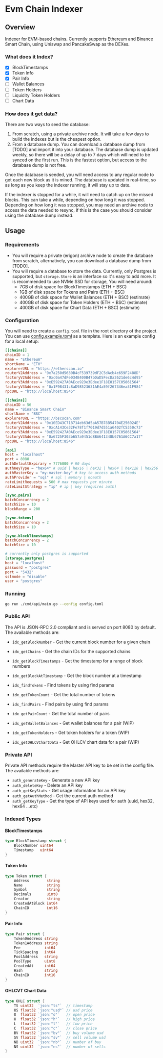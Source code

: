 # Evm Chain Indexer

## Overview

Indexer for EVM-based chains.
Currently supports Ethereum and Binance Smart Chain, using Uniswap and PancakeSwap as the DEXes.

### What does it Index?

- [x] BlockTimestamps
- [x] Token Info
- [x] Pair Info
- [ ] Wallet Balances
- [ ] Token Holders
- [ ] Liquidity Token Holders
- [ ] Chart Data

### How does it get data?

There are two ways to seed the database:

1. From scratch, using a private archive node. It will take a few days to build the indexes but is the cheapest option.
2. From a database dump. You can download a database dump from [TODO] and import it into your database. The database dump is updated weekly, so there will be a delay of up to 7 days which will need to be synced on the first run. This is the fastest option, but access to the database dump is not free.

Once the database is seeded, you will need access to any regular node to get each new block as it is mined. The database is updated in real-time, so as long as you keep the indexer running, it will stay up to date.

If the indexer is stopped for a while, it will need to catch up on the missed blocks. This can take a while, depending on how long it was stopped. Depending on how long it was stopped, you may need an archive node to access the data needed to resync, if this is the case you should consider using the database dump instead.

## Usage

### Requirements

- You will require a private (erigon) archive node to create the database from scratch, alternatively, you can download a database dump from [TODO].
- You will require a database to store the data. Currently, only Postgres is supported, but `storage.Store` is an interface so it's easy to add more.
  It is recommended to use NVMe SSD for storage, You will need around:
  - 7GB of disk space for BlockTimestamps (ETH + BSC)
  - 1GB of disk space for Tokens and Pairs (ETH + BSC)
  - 400GB of disk space for Wallet Balances (ETH + BSC) (estimate)
  - 400GB of disk space for Token Holders (ETH + BSC) (estimate)
  - 400GB of disk space for Chart Data (ETH + BSC) (estimate)

### Configuration

You will need to create a `config.toml` file in the root directory of the project. You can use [config.example.toml](config.example.toml) as a template.
Here is an example config for a local setup:

```toml
[[chains]]
chainID = 1
name = "Ethereum"
shortName = "ETH"
explorerURL = "https://etherscan.io"
routerV2Address = "0x7a250d5630B4cF539739dF2C5dAcb4c659F2488D"
factoryV2Address = "0xc0a47dFe034B400B47bDaD5FecDa2621de6c4d95"
routerV3Address = "0xE592427A0AEce92De3Edee1F18E0157C05861564"
factoryV3Address = "0x1F98431c8aD98523631AE4a59f267346ea31F984"
rpcURL = "http://localhost:8545"

[[chains]]
chainID = 56
name = "Binance Smart Chain"
shortName = "BSC"
explorerURL = "https://bscscan.com"
routerV2Address = "0x10ED43C718714eb63d5aA57B78B54704E256024E"
factoryV2Address = "0xcA143Ce32Fe78f1f7019d7d551a6402fC5350c73"
routerV3Address = "0xE592427A0AEce92De3Edee1F18E0157C05861564"
factoryV3Address = "0x6725F303b657a9451d8BA641348b6761A6CC7a17"
rpcURL = "http://localhost:8546"

[api]
host = "localhost"
port = 8080
authDefaultExpirary = 7776000 # 90 days
authKeyType = "hex64" # uuid | hex16 | hex32 | hex64 | hex128 | hex256 | jwt
authMasterKey = "my-master-key" # key to access auth methods
authProvider = "sql" # sql | memory | noauth
rateLimitRequests = 500 # max requests per minute
rateLimitStrategy = "ip" # ip | key (requires auth)

[sync.pairs]
batchConcurrency = 2
batchSize = 10
blockRange = 200

[sync.tokens]
batchConcurrency = 2
batchSize = 10

[sync.blockTimestamps]
batchConcurrency = 2
batchSize = 10

# currently only postgres is supported
[storage.postgres]
host = "localhost"
password = "postgres"
port = "5432"
sslmode = "disable"
user = "postgres"

```

### Running

```bash
go run ./cmd/api/main.go --config config.toml
```

### Public API

The API is JSON-RPC 2.0 compliant and is served on port 8080 by default.
The available methods are:

- `idx_getBlockNumber` - Get the current block number for a given chain
- `idx_getChains` - Get the chain IDs for the supported chains

- `idx_getBlockTimestamps` - Get the timestamp for a range of block numbers
- `idx_getBlockAtTimestamp` - Get the block number at a timestamp

- `idx_findTokens` - Find tokens by using find params

- `idx_getTokenCount` - Get the total number of tokens

- `idx_findPairs` - Find pairs by using find params

- `idx_getPairCount` - Get the total number of pairs

- `idx_getWalletBalances` - Get wallet balances for a pair (WIP)

- `idx_getTokenHolders` - Get token holders for a token (WIP)

- `idx_getOHLCVChartData` - Get OHLCV chart data for a pair (WIP)

### Private API

Private API methods require the Master API key to be set in the config file.
The available methods are:

- `auth_generateKey` - Generate a new API key
- `auth_deleteKey` - Delete an API key
- `auth_getKeyStats` - Get usage information for an API key
- `auth_getAuthMethod` - Get the current auth method
- `auth_getKeyType` - Get the type of API keys used for auth (uuid, hex32, hex64 ...etc)

### Indexed Types

#### BlockTimestamps

```go
type BlockTimestamp struct {
	BlockNumber uint64
	Timestamp   uint64
}
```

#### Token Info

```go
type Token struct {
	Address        string
	Name           string
	Symbol         string
	Decimals       uint8
	Creator        string
	CreatedAtBlock int64
	ChainID        int16
}
```

#### Pair Info

```go
type Pair struct {
	Token0Address string
	Token1Address string
	Fee           int64
	TickSpacing   int64
	PoolAddress   string
	PoolType      uint8
	CreatedAt     int64
	Hash          string
	ChainID       int16
}
```

#### OHLCVT Chart Data

```go
type OHLC struct {
	TS uint32  `json:"ts"`  // timestamp
	US float32 `json:"usd"` // usd price
	O  float32 `json:"o"`   // open price
	H  float32 `json:"h"`   // high price
	L  float32 `json:"l"`   // low price
	C  float32 `json:"c"`   // close price
	BV float32 `json:"bv"`  // buy volume usd
	SV float32 `json:"sv"`  // sell volume usd
	NB uint32  `json:"nb"`  // number of buy
	NS uint32  `json:"ns"`  // number of sells
}
```
